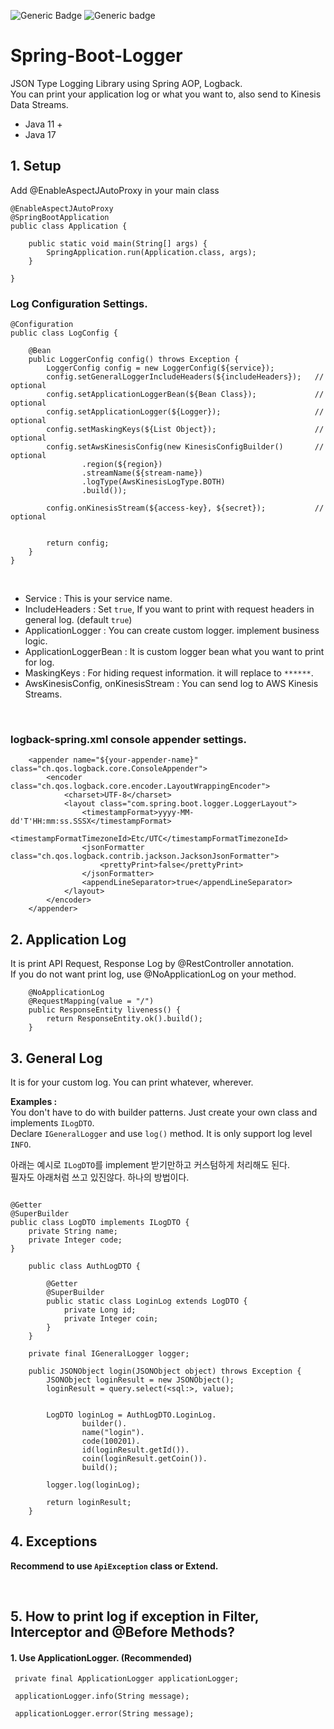 ![Generic Badge](https://img.shields.io/badge/version-1.1.0-success.svg)
![Generic badge](https://img.shields.io/badge/license-Apache--2.0-orange)

#  Spring-Boot-Logger

JSON Type Logging Library using Spring AOP, Logback.  
You can print your application log or what you want to, also send to Kinesis Data Streams.  

- Java 11 +
- Java 17

## 1. Setup

Add @EnableAspectJAutoProxy in your main class
```
@EnableAspectJAutoProxy
@SpringBootApplication
public class Application {

    public static void main(String[] args) {
        SpringApplication.run(Application.class, args);
    }

}
```


### Log Configuration Settings.

```
@Configuration
public class LogConfig {

    @Bean
    public LoggerConfig config() throws Exception {
        LoggerConfig config = new LoggerConfig(${service});
        config.setGeneralLoggerIncludeHeaders(${includeHeaders});   // optional
        config.setApplicationLoggerBean(${Bean Class});             // optional
        config.setApplicationLogger(${Logger});                     // optional
        config.setMaskingKeys(${List Object});                      // optional
        config.setAwsKinesisConfig(new KinesisConfigBuilder()       // optional
                .region(${region})
                .streamName(${stream-name})
                .logType(AwsKinesisLogType.BOTH)
                .build());

        config.onKinesisStream(${access-key}, ${secret});           // optional


        return config;
    }
}

```
  
<br>

- Service : This is your service name.
- IncludeHeaders : Set `true`, If you want to print with request headers in general log. (default `true`)
- ApplicationLogger : You can create custom logger. implement business logic. 
- ApplicationLoggerBean : It is custom logger bean what you want to print for log.
- MaskingKeys : For hiding request information. it will replace to `******`.
- AwsKinesisConfig, onKinesisStream : You can send log to AWS Kinesis Streams. 

<br>
  
### logback-spring.xml console appender settings.
```
    <appender name="${your-appender-name}" class="ch.qos.logback.core.ConsoleAppender">
        <encoder class="ch.qos.logback.core.encoder.LayoutWrappingEncoder">
            <charset>UTF-8</charset>
            <layout class="com.spring.boot.logger.LoggerLayout">
                <timestampFormat>yyyy-MM-dd'T'HH:mm:ss.SSSX</timestampFormat>
                <timestampFormatTimezoneId>Etc/UTC</timestampFormatTimezoneId>
                <jsonFormatter class="ch.qos.logback.contrib.jackson.JacksonJsonFormatter">
                    <prettyPrint>false</prettyPrint>
                </jsonFormatter>
                <appendLineSeparator>true</appendLineSeparator>
            </layout>
        </encoder>
    </appender>
```

## 2. Application Log

 It is print API Request, Response Log by @RestController annotation.  
If you do not want print log, use @NoApplicationLog on your method. 

```
    @NoApplicationLog
    @RequestMapping(value = "/")
    public ResponseEntity liveness() {
        return ResponseEntity.ok().build();
    }
```


## 3. General Log

It is for your custom log.
You can print whatever, wherever.

**Examples :**  
You don't have to do with builder patterns. Just create your own class and implements `ILogDTO`.  
Declare `IGeneralLogger` and use `log()` method. It is only support log level `INFO`.

아래는 예시로 `ILogDTO`를 implement 받기만하고 커스텀하게 처리해도 된다.  
필자도 아래처럼 쓰고 있진않다. 하나의 방법이다.
```
 
@Getter
@SuperBuilder
public class LogDTO implements ILogDTO {
    private String name;
    private Integer code;
}

```
```
    public class AuthLogDTO {
    
        @Getter
        @SuperBuilder
        public static class LoginLog extends LogDTO {
            private Long id;
            private Integer coin;
        }
    }
```
``` 
    private final IGeneralLogger logger;
    
    public JSONObject login(JSONObject object) throws Exception {
        JSONObject loginResult = new JSONObject();
        loginResult = query.select(<sql:>, value);


        LogDTO loginLog = AuthLogDTO.LoginLog.
                builder().
                name("login").
                code(100201).
                id(loginResult.getId()).
                coin(loginResult.getCoin()).
                build();                      

        logger.log(loginLog); 
        
        return loginResult;
    }
```
## 4. Exceptions
**Recommend to use `ApiException` class or Extend.**

<br>  

## 5. How to print log if exception in Filter, Interceptor and @Before Methods?
  

#### 1. Use ApplicationLogger.  (Recommended)

```
 private final ApplicationLogger applicationLogger;
 
 applicationLogger.info(String message); 
 
 applicationLogger.error(String message);
```

<br>  

